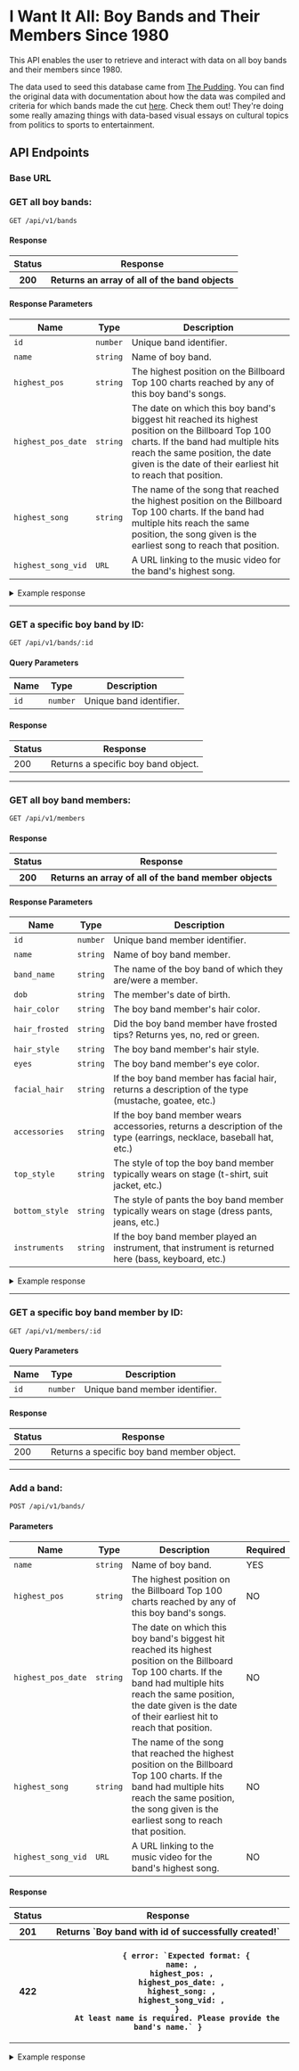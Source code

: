 # I Want It All: Boy Bands and Their Members Since 1980

This API enables the user to retrieve and interact with data on all boy bands and their members since 1980. 

The data used to seed this database came from [The Pudding](https://pudding.cool/2018/11/boy-bands/). You can find the original data with documentation about how the data was compiled and criteria for which bands made the cut [here](https://github.com/the-pudding/data/tree/master/boybands). Check them out! They're doing some really amazing things with data-based visual essays on cultural topics from politics to sports to entertainment. 

## API Endpoints

### Base URL

### GET all boy bands:

<code>GET /api/v1/bands</code>  

#### Response
<table>
  <thead>
    <tr>
      <th>Status</th>
      <th>Response</th>
    </tr>
  </thead>
  <tr>
    <th>
      200
    </th>
    <th>
      Returns an array of all of the band objects
    </th>
  </tr>
</table>

#### Response Parameters
<table>
  <thead>
    <tr>
      <th>Name</th>
      <th>Type</th>
      <th>Description</th>
    </tr>
  </thead>
  <tbody>
    <tr>
      <td><code>id</code></td>
      <td><code>number</code></td>
      <td>
        Unique band identifier.
      </td>
    </tr>
    <tr>
      <td><code>name</code></td>
      <td><code>string</code></td>
      <td>
        Name of boy band.
      </td>
    </tr>
    <tr>
      <td><code>highest_pos</code></td>
      <td><code>string</code></td>
      <td>
        The highest position on the Billboard Top 100 charts reached by any of this boy band's songs.
      </td>
    </tr>
    <tr>
      <td><code>highest_pos_date</code></td>
      <td><code>string</code></td>
      <td>The date on which this boy band's biggest hit reached its highest position on the Billboard Top 100 charts. If the band had multiple hits reach the same position, the date given is the date of their earliest hit to reach that position.</td>
    </tr>
    <tr>
      <td><code>highest_song</code></td>
      <td><code>string</code></td>
      <td>The name of the song that reached the highest position on the Billboard Top 100 charts. If the band had multiple hits reach the same position, the song given is the earliest song to reach that position.</td>
    </tr>
    <tr>
      <td><code>highest_song_vid</code></td>
      <td><code>URL</code></td>
      <td>A URL linking to the music video for the band's highest song.</td>
    </tr>
  </tbody>
</table>

<details><summary>Example response</summary>

```json 
[
  {
    "band": "NSYNC",
    "highest_pos": 1,
    "highest_pos_date": "2000-07-29",
    "highest_song": "It's Gonna Be Me",
    "highest_song_vid": "https://www.youtube.com/watch?v=GQMlWwIXg3M"
  }
]
```
</details>

---
### GET a specific boy band by ID:
<code>GET /api/v1/bands/:id</code>

#### Query Parameters
<table>
  <thead>
    <tr>
      <th>Name</th>
      <th>Type</th>
      <th>Description</th>
    </tr>
  </thead>
  <tbody>
    <tr>
      <td><code>id</code></td>
      <td><code>number</code></td>
      <td>
        Unique band identifier.
      </td>
    </tr>
  </tbody>
</table>

#### Response
<table>
  <thead>
    <tr>
      <th>Status</th>
      <th>Response</th>
    </tr>
  </thead>
  <tr>
    <td>
      200
    </td>
    <td>
      Returns a specific boy band object.
    </td>
  </tr>
</table>

---

### GET all boy band members:

<code>GET /api/v1/members</code>  

#### Response
<table>
  <thead>
    <tr>
      <th>Status</th>
      <th>Response</th>
    </tr>
  </thead>
  <tr>
    <th>
      200
    </th>
    <th>
      Returns an array of all of the band member objects
    </th>
  </tr>
</table>

#### Response Parameters
<table>
  <thead>
    <tr>
      <th>Name</th>
      <th>Type</th>
      <th>Description</th>
    </tr>
  </thead>
  <tbody>
    <tr>
      <td><code>id</code></td>
      <td><code>number</code></td>
      <td>
        Unique band member identifier.
      </td>
    </tr>
    <tr>
      <td><code>name</code></td>
      <td><code>string</code></td>
      <td>
        Name of boy band member.
      </td>
    </tr>
    <tr>
      <td><code>band_name</code></td>
      <td><code>string</code></td>
      <td>
        The name of the boy band of which they are/were a member.
      </td>
    </tr>
    <tr>
      <td><code>dob</code></td>
      <td><code>string</code></td>
      <td>The member's date of birth.</td>
    </tr>
    <tr>
      <td><code>hair_color</code></td>
      <td><code>string</code></td>
      <td>The boy band member's hair color.</td>
    </tr>
    <tr>
      <td><code>hair_frosted</code></td>
      <td><code>string</code></td>
      <td>Did the boy band member have frosted tips? Returns yes, no, red or green.</td>
    </tr>
    <tr>
      <td><code>hair_style</code></td>
      <td><code>string</code></td>
      <td>The boy band member's hair style.</td>
    </tr>
    <tr>
      <td><code>eyes</code></td>
      <td><code>string</code></td>
      <td>The boy band member's eye color.</td>
    </tr>
    <tr>
      <td><code>facial_hair</code></td>
      <td><code>string</code></td>
      <td>If the boy band member has facial hair, returns a description of the type (mustache, goatee, etc.)</td>
    </tr>
    <tr>
      <td><code>accessories</code></td>
      <td><code>string</code></td>
      <td>If the boy band member wears accessories, returns a description of the type (earrings, necklace, baseball hat, etc.)</td>
    </tr>
    <tr>
      <td><code>top_style</code></td>
      <td><code>string</code></td>
      <td>The style of top the boy band member typically wears on stage (t-shirt, suit jacket, etc.)</td>
    </tr>
    <tr>
      <td><code>bottom_style</code></td>
      <td><code>string</code></td>
      <td>The style of pants the boy band member typically wears on stage (dress pants, jeans, etc.)</td>
    </tr>
    <tr>
      <td><code>instruments</code></td>
      <td><code>string</code></td>
      <td>If the boy band member played an instrument, that instrument is returned here (bass, keyboard, etc.)</td>
    </tr>
  </tbody>
</table>

<details><summary>Example response</summary>

```json 
[
    {
        "id": 13,
        "name": "Justin Timberlake",
        "band_name": "NSYNC",
        "dob": "1/31/1981",
        "hair_color": "brown",
        "hair_frosted": "yes",
        "hair_style": "curly",
        "eyes": "blue",
        "facial_hair": "",
        "accessories": "earrings",
        "top_style": "other jacket, short-sleeve t-shirt",
        "bottom_style": "dress pants",
        "instrument": "",
        "height": null,
        "created_at": "2019-11-25T00:38:48.535Z",
        "updated_at": "2019-11-25T00:38:48.535Z"
    }
]
```
</details>

---
### GET a specific boy band member by ID:
<code>GET /api/v1/members/:id</code>

#### Query Parameters
<table>
  <thead>
    <tr>
      <th>Name</th>
      <th>Type</th>
      <th>Description</th>
    </tr>
  </thead>
  <tbody>
    <tr>
      <td><code>id</code></td>
      <td><code>number</code></td>
      <td>
        Unique band member identifier.
      </td>
    </tr>
  </tbody>
</table>

#### Response
<table>
  <thead>
    <tr>
      <th>Status</th>
      <th>Response</th>
    </tr>
  </thead>
  <tr>
    <td>
      200
    </td>
    <td>
      Returns a specific boy band member object.
    </td>
  </tr>
</table>

---
### Add a band:
<code>POST /api/v1/bands/</code> 

#### Parameters
<table>
  <thead>
    <tr>
      <th>Name</th>
      <th>Type</th>
      <th>Description</th>
      <th>Required</th>
    </tr>
  </thead>
  <tbody>
    <tr>
      <td><code>name</code></td>
      <td><code>string</code></td>
      <td>
        Name of boy band.
      </td>
      <td>YES</td>
    </tr>
    <tr>
      <td><code>highest_pos</code></td>
      <td><code>string</code></td>
      <td>
        The highest position on the Billboard Top 100 charts reached by any of this boy band's songs.
      </td>
      <td>NO</td>
    </tr>
    <tr>
      <td><code>highest_pos_date</code></td>
      <td><code>string</code></td>
      <td>The date on which this boy band's biggest hit reached its highest position on the Billboard Top 100 charts. If the band had multiple hits reach the same position, the date given is the date of their earliest hit to reach that position.</td>
      <td>NO</td>
    </tr>
    <tr>
      <td><code>highest_song</code></td>
      <td><code>string</code></td>
      <td>The name of the song that reached the highest position on the Billboard Top 100 charts. If the band had multiple hits reach the same position, the song given is the earliest song to reach that position.</td>
      <td>NO</td>
    </tr>
    <tr>
      <td><code>highest_song_vid</code></td>
      <td><code>URL</code></td>
      <td>A URL linking to the music video for the band's highest song.</td>
      <td>NO</td>
    </tr>
  </tbody>
</table>

#### Response
<table>
  <thead>
    <tr>
      <th>Status</th>
      <th>Response</th>
    </tr>
  </thead>
  <tr>
    <th>201</th>
    <th>Returns `Boy band with id of <band_id> successfully created!`</th>
  </tr>
    <tr>
    <th>422</th>
    <th>
      <code>
        { error: `Expected format: {
      name: <String>,
      highest_pos: <String>,
      highest_pos_date: <String>,
      highest_song: <String>,
      highest_song_vid: <URL>,
    }
    At least name is required. Please provide the band's name.` }
      </code> 
    </th>
  </tr>
</table>

<details><summary>Example response</summary>

```json
`Boy band with id of 63 successfully created!`
```
or

```
{ error: `Expected format: {
      name: <String>,
      highest_pos: <String>,
      highest_pos_date: <String>,
      highest_song: <String>,
      highest_song_vid: <URL>,
    }
    At least name is required. Please provide the band's name.` }
```
</details>


